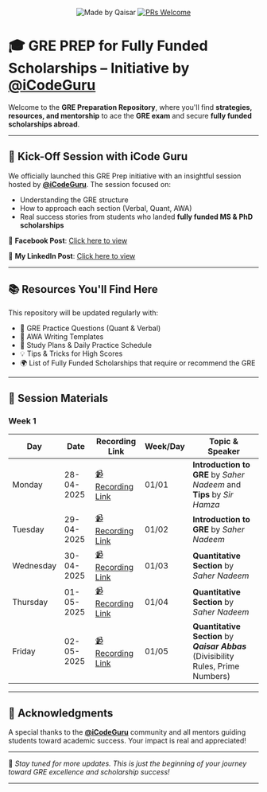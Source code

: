 <div align="center">

![Made by Qaisar](https://img.shields.io/badge/Made%20by-Qaisar%20Abbas-blueviolet)
[![PRs Welcome](https://img.shields.io/badge/PRs-welcome-brightgreen.svg?style=flat-square)](http://makeapullrequest.com)

</div>

# 🎓 GRE PREP for Fully Funded Scholarships – Initiative by [@iCodeGuru](https://www.facebook.com/photo?fbid=1280869364044541&set=a.260463502751804)

Welcome to the **GRE Preparation Repository**, where you'll find **strategies, resources, and mentorship** to ace the **GRE exam** and secure **fully funded scholarships abroad**.

---

## 🚀 Kick-Off Session with iCode Guru

We officially launched this GRE Prep initiative with an insightful session hosted by **[@iCodeGuru](https://www.facebook.com/iCodeguru)**. The session focused on:

* Understanding the GRE structure
* How to approach each section (Verbal, Quant, AWA)
* Real success stories from students who landed **fully funded MS & PhD scholarships**

🎥 **Facebook Post**: [Click here to view](https://www.facebook.com/photo?fbid=1280869364044541&set=a.260463502751804)

🎥 **My LinkedIn Post**: [Click here to view](https://www.linkedin.com/feed/update/urn:li:activity:7321533184330870785/)

---

## 📚 Resources You'll Find Here

This repository will be updated regularly with:

* 📄 GRE Practice Questions (Quant & Verbal)
* 🧠 AWA Writing Templates
* 📝 Study Plans & Daily Practice Schedule
* 💡 Tips & Tricks for High Scores
* 🌍 List of Fully Funded Scholarships that require or recommend the GRE

---

## 🧾 Session Materials
### Week 1
| Day       | Date       | Recording Link         | Week/Day | Topic & Speaker                                                       |
| --------- | ---------- | ---------------------- | -------- | --------------------------------------------------------------------- |
| Monday    | 28-04-2025 | [📹 Recording Link](https://www.facebook.com/iCodeguru/videos/1213629713507782/) | 01/01    | **Introduction to GRE** by *Saher Nadeem* and **Tips** by *Sir Hamza* |
| Tuesday   | 29-04-2025 | [📹 Recording Link](https://www.facebook.com/iCodeguru/videos/474451895693755/) | 01/02    | **Introduction to GRE** by *Saher Nadeem*                             |
| Wednesday | 30-04-2025 | [📹 Recording Link](https://www.facebook.com/iCodeguru/videos/9719853561413247/) | 01/03    | **Quantitative Section** by *Saher Nadeem*                            |
| Thursday  | 01-05-2025 | [📹 Recording Link](https://www.facebook.com/iCodeguru/videos/1325278021914131/) | 01/04    | **Quantitative Section** by *Saher Nadeem*                            |
| Friday    | 02-05-2025 | [📹 Recording Link](https://www.facebook.com/iCodeguru/videos/743249154691891/) | 01/05    | **Quantitative Section** by ***Qaisar Abbas***<br> (Divisibility Rules, Prime Numbers)                            |


---

## 🙌 Acknowledgments

A special thanks to the **[@iCodeGuru](https://www.facebook.com/icodeguru)** community and all mentors guiding students toward academic success. Your impact is real and appreciated!

---

📌 *Stay tuned for more updates. This is just the beginning of your journey toward GRE excellence and scholarship success!*

---
